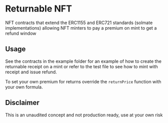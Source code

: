 # Returnable NFT

NFT contracts that extend the ERC1155 and ERC721 standards (solmate implementations) allowing NFT minters to pay a premium on mint to get a refund window

## Usage

See the contracts in the example folder for an example of how to create the returnable receipt on a mint or refer to the test file to see how to mint with receipt and issue refund.

To set your own premium for returns override the `returnPrice` function with your own formula.

## Disclaimer

This is an unaudited concept and not production ready, use at your own risk
